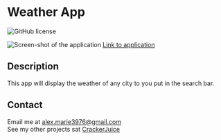 # Weather App
![GitHub license](https://img.shields.io/badge/license-MIT-purple.svg)

![Screen-shot of the application](https://github.com/user-attachments/assets/62983fef-f347-416b-9173-90c566c6d29b)
[Link to application](https://crackerjuice.github.io/weatherApp/)

## Description
This app will display the weather of any city to you put in the search bar.

## Contact
Email me at [alex.marie3976@gmail.com](alex.marie3976@gmail.com)  
  See my other projects sat [CrackerJuice](https://github.com/CrackerJuice/)

